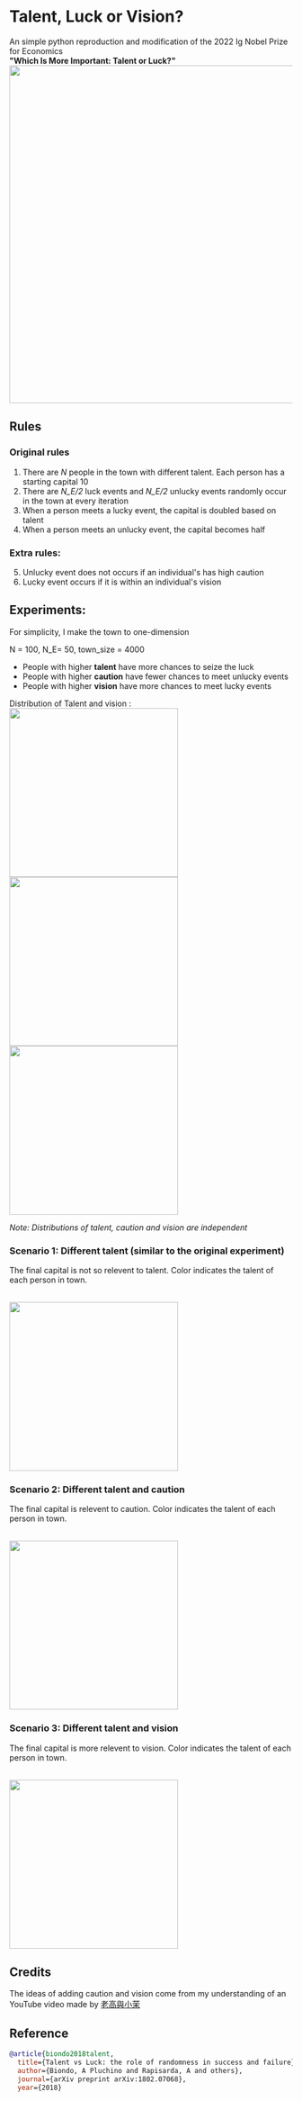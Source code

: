 # Talent, Luck or Vision?

An simple python reproduction and modification of the 2022 Ig Nobel Prize for Economics 
<br>**"Which Is More Important: Talent or Luck?"**<br>
<img src="https://i.imgur.com/h3TOqKD.png" width="600px">

## Rules

### Original rules
1. There are *N* people in the town with different talent. Each person has a starting capital 10
2. There are *N_E/2* luck events and *N_E/2* unlucky events randomly occur in the town at every iteration
3. When a person meets a lucky event, the capital is doubled based on talent
4. When a person meets an unlucky event, the capital becomes half

### Extra rules:
5. Unlucky event does not occurs if an individual's has high caution
6. Lucky event occurs if it is within an individual's vision

## Experiments:
For simplicity, I make the town to one-dimension

N = 100, N_E= 50, town_size = 4000 <br>

- People with higher **talent** have more chances to seize the luck
- People with higher **caution** have fewer chances to meet unlucky events
- People with higher **vision** have more chances to meet lucky events


Distribution of Talent and vision :
<br><img src="https://i.imgur.com/koifqfr.png" width="300px"><img src="https://i.imgur.com/ELr5Baf.png" width="300px"> <img src="https://i.imgur.com/RrILMvV.png" width="300px">

*Note: Distributions of  talent, caution and vision are independent*


### Scenario 1: Different talent (similar to the original experiment)
The final capital is not so relevent to talent. Color indicates the talent of each person in town.

<br><img src="https://i.imgur.com/x4ciqpo.png" width="300px">


### Scenario 2: Different talent and caution

The final capital is relevent to caution. Color indicates the talent of each person in town.

<br><img src="https://i.imgur.com/hIHDQmb.png" width="300px">


### Scenario 3: Different talent and vision
The final capital is more relevent to vision. Color indicates the talent of each person in town.

<br><img src="https://i.imgur.com/Py3h9Wu.png" width="300px">


## Credits
The ideas of adding caution and vision come from my understanding of an YouTube video made by [老高與小茉](https://www.youtube.com/watch?v=qzIfQ5_gYzc)

## Reference
```bibtex
@article{biondo2018talent,
  title={Talent vs Luck: the role of randomness in success and failure},
  author={Biondo, A Pluchino and Rapisarda, A and others},
  journal={arXiv preprint arXiv:1802.07068},
  year={2018}

```